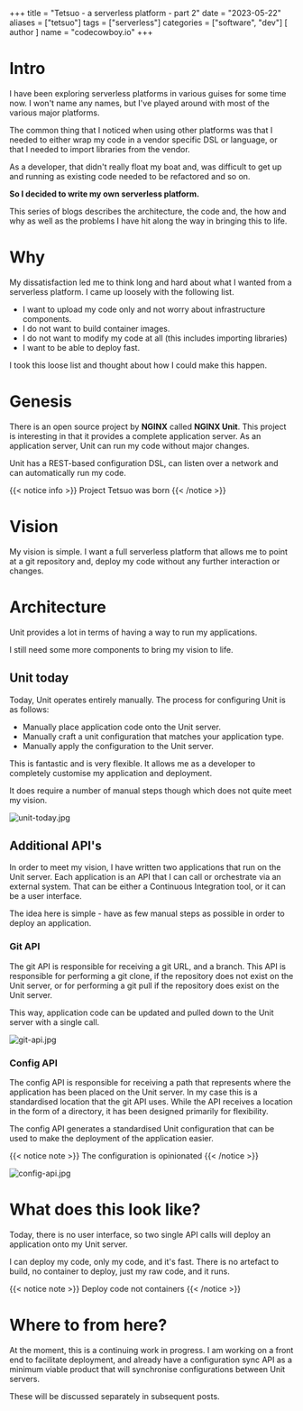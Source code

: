+++
title = "Tetsuo - a serverless platform - part 2"
date = "2023-05-22"
aliases = ["tetsuo"]
tags = ["serverless"]
categories = ["software", "dev"]
[ author ]
  name = "codecowboy.io"
+++

# Intro

I have been exploring serverless platforms in various guises for some time now. I won't name any names, but I've played around with most of the various major platforms.

The common thing that I noticed when using other platforms was that I needed to either wrap my code in a vendor specific DSL or language, or that I needed to import libraries from the vendor.

As a developer, that didn't really float my boat and, was difficult to get up and running as existing code needed to be refactored and so on.

**So I decided to write my own serverless platform.**

This series of blogs describes the architecture, the code and, the how and why as well as the problems I have hit along the way in bringing this to life.

# Why

My dissatisfaction led me to think long and hard about what I wanted from a serverless platform. I came up loosely with the following list.

- I want to upload my code only and not worry about infrastructure components.
- I do not want to build container images.
- I do not want to modify my code at all (this includes importing libraries)
- I want to be able to deploy fast.

I took this loose list and thought about how I could make this happen.

# Genesis

There is an open source project by **NGINX** called **NGINX Unit**. This project is interesting in that it provides a complete application server. As an application server, Unit can run my code without major changes.

Unit has a REST-based configuration DSL, can listen over a network and can automatically run my code. 

{{< notice info >}}
Project Tetsuo was born
{{< /notice >}}

# Vision

My vision is simple. I want a full serverless platform that allows me to point at a git repository and, deploy my code without any further interaction or changes.

# Architecture

Unit provides a lot in terms of having a way to run my applications. 

I still need some more components to bring my vision to life.

## Unit today

Today, Unit operates entirely manually. The process for configuring Unit is as follows:
- Manually place application code onto the Unit server.
- Manually craft a unit configuration that matches your application type.
- Manually apply the configuration to the Unit server.

This is fantastic and is very flexible. It allows me as a developer to completely customise my application and deployment. 

It does require a number of manual steps though which does not quite meet my vision.

![unit-today.jpg](/images/tetsuo-1-1.jpg)

## Additional API's

In order to meet my vision, I have written two applications that run on the Unit server. Each application is an API that I can call or orchestrate via an external system. That can be either a Continuous Integration tool, or it can be a user interface. 

The idea here is simple - have as few manual steps as possible in order to deploy an application. 

### Git API

The git API is responsible for receiving a git URL, and a branch. This API is responsible for performing a git clone, if the repository does not exist on the Unit server, or for performing a git pull if the repository does exist on the Unit server. 

This way, application code can be updated and pulled down to the Unit server with a single call. 

![git-api.jpg](/images/tetsuo-1-2.jpg)

### Config API

The config API is responsible for receiving a path that represents where the application has been placed on the Unit server. In my case this is a standardised location that the git API uses. While the API receives a location in the form of a directory, it has been designed primarily for flexibility.

The config API generates a standardised Unit configuration that can be used to make the deployment of the application easier.

{{< notice note >}}
The configuration is opinionated
{{< /notice >}}

![config-api.jpg](/images/tetsuo-1-3.jpg)

# What does this look like? 

Today, there is no user interface, so two single API calls will deploy an application onto my Unit server. 

I can deploy my code, only my code, and it's fast. There is no artefact to build, no container to deploy, just my raw code, and it runs.

{{< notice note >}}
Deploy code not containers
{{< /notice >}}

# Where to from here?

At the moment, this is a continuing work in progress. I am working on a front end to facilitate deployment, and already have a configuration sync API as a minimum viable product that will synchronise configurations between Unit servers. 

These will be discussed separately in subsequent posts.


